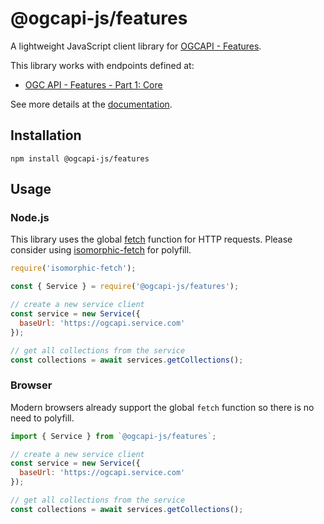 # @ogcapi-js/features

A lightweight JavaScript client library for [OGCAPI - Features](https://github.com/opengeospatial/ogcapi-features).

This library works with endpoints defined at:
* [OGC API - Features - Part 1: Core](http://docs.opengeospatial.org/DRAFTS/17-069r2.html)

See more details at the [documentation](https://haoliangyu.github.io/ogcapi-js).

## Installation

```
npm install @ogcapi-js/features
```

## Usage

### Node.js

This library uses the global [fetch](https://fetch.spec.whatwg.org/) function for HTTP requests. Please consider using [isomorphic-fetch](https://www.npmjs.com/package/isomorphic-fetch) for polyfill.


``` javascript
require('isomorphic-fetch');

const { Service } = require('@ogcapi-js/features');

// create a new service client
const service = new Service({
  baseUrl: 'https://ogcapi.service.com'
});

// get all collections from the service
const collections = await services.getCollections();
```

### Browser

Modern browsers already support the global `fetch` function so there is no need to polyfill.

``` javascript
import { Service } from `@ogcapi-js/features`;

// create a new service client
const service = new Service({
  baseUrl: 'https://ogcapi.service.com'
});

// get all collections from the service
const collections = await services.getCollections();
```